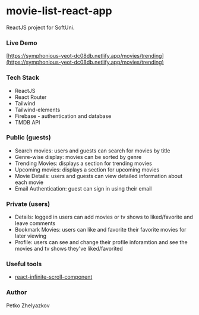 # movie-list-react-app 

ReactJS project for SoftUni.

### Live Demo
[https://symphonious-yeot-dc08db.netlify.app/movies/trending](https://symphonious-yeot-dc08db.netlify.app/movies/trending)


### Tech Stack

- ReactJS
- React Router
- Tailwind
- Tailwind-elements
- Firebase - authentication and database
- TMDB API

### Public (guests)

- Search movies: users and guests can search for movies by title
- Genre-wise display: movies can be sorted by genre
- Trending Movies: displays a section for trending movies
- Upcoming movies: displays a section for upcoming movies
- Movie Details: users and guests can view detailed information about each movie
- Email Authentication: guest can sign in using their email


### Private (users)

- Details: logged in users can add movies or tv shows to liked/favorite and leave comments
- Bookmark Movies: users can like and favorite their favorite movies for later viewing
- Profile: users can see and change their profile inforamtion and see the movies and tv shows they've liked/favorited

### Useful tools

- [react-infinite-scroll-component](https://www.npmjs.com/package/react-infinite-scroll-component)


### Author
Petko Zhelyazkov